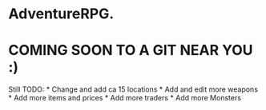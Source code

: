 # AdventureRPG.



# COMING SOON TO A GIT NEAR YOU    :)

Still TODO:
          * Change and add ca 15 locations
          * Add and edit more weapons
          * Add more items and prices
          * Add more traders
          * Add more Monsters
